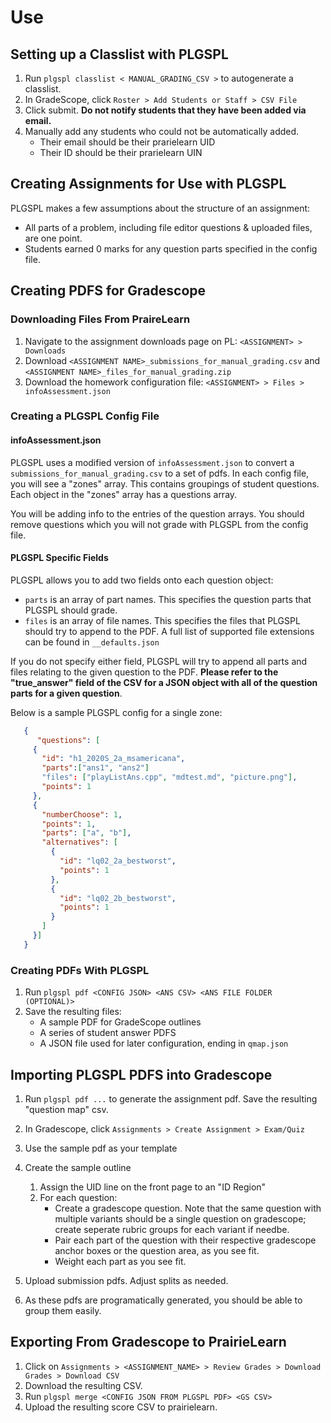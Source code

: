 # Use

## Setting up a Classlist with PLGSPL

1. Run `plgspl classlist < MANUAL_GRADING_CSV >` to autogenerate a classlist.
2. In GradeScope, click `Roster > Add Students or Staff > CSV File`
3. Click submit. **Do not notify students that they have been added via email.**
4. Manually add any students who could not be automatically added.
   - Their email should be their prarielearn UID
   - Their ID should be their prarielearn UIN

## Creating Assignments for Use with PLGSPL

PLGSPL makes a few assumptions about the structure of an assignment:

- All parts of a problem, including file editor questions & uploaded files, are one point.
- Students earned 0 marks for any question parts specified in the config file.

## Creating PDFS for Gradescope

### Downloading Files From PraireLearn

1. Navigate to the assignment downloads page on PL: `<ASSIGNMENT> > Downloads`
2. Download `<ASSIGNMENT NAME>_submissions_for_manual_grading.csv` and `<ASSIGNMENT NAME>_files_for_manual_grading.zip`
3. Download the homework configuration file: `<ASSIGNMENT> > Files > infoAssessment.json`

### Creating a PLGSPL Config File

#### infoAssessment.json

PLGSPL uses a modified version of `infoAssessment.json` to convert a `submissions_for_manual_grading.csv` to a set of pdfs. In each config file, you will see a "zones" array. This contains groupings of student questions. Each object in the "zones" array has a questions array.

You will be adding info to the entries of the question arrays. You should remove questions which you will not grade with PLGSPL from the config file.

#### PLGSPL Specific Fields

PLGSPL allows you to add two fields onto each question object:

- `parts` is an array of part names. This specifies the question parts that PLGSPL should grade.
- `files` is an array of file names. This specifies the files that PLGSPL should try to append to the PDF. A full list of supported file extensions can be found in `__defaults.json`

If you do not specify either field, PLGSPL will try to append all parts and files relating to the given question to the PDF. **Please refer to the "true_answer" field of the CSV for a JSON object with all of the question parts for a given question**.

Below is a sample PLGSPL config for a single zone:

   ```json
      {
         "questions": [
        {
          "id": "h1_2020S_2a_msamericana",
          "parts":["ans1", "ans2"]
          "files": ["playListAns.cpp", "mdtest.md", "picture.png"],
          "points": 1
        },
        {
          "numberChoose": 1,
          "points": 1,
          "parts": ["a", "b"],
          "alternatives": [
            {
              "id": "lq02_2a_bestworst",
              "points": 1
            },
            {
              "id": "lq02_2b_bestworst",
              "points": 1
            }
          ]
        }]
      }
   ```

### Creating PDFs With PLGSPL

1. Run `plgspl pdf <CONFIG JSON> <ANS CSV> <ANS FILE FOLDER (OPTIONAL)>`
2. Save the resulting files:
   - A sample PDF for GradeScope outlines
   - A series of student answer PDFS
   - A JSON file used for later configuration, ending in `qmap.json`

## Importing PLGSPL PDFS into Gradescope

1. Run `plgspl pdf ...` to generate the assignment pdf. Save the resulting "question map" csv.
2. In Gradescope, click `Assignments > Create Assignment > Exam/Quiz`
3. Use the sample pdf as your template
4. Create the sample outline

   1. Assign the UID line on the front page to an "ID Region"
   2. For each question:
      - Create a gradescope question. Note that the same question with multiple variants should be a single question on gradescope; create seperate rubric groups for each variant if needbe.
      - Pair each part of the question with their respective gradescope anchor boxes or the question area, as you see fit.
      - Weight each part as you see fit.

5. Upload submission pdfs. Adjust splits as needed.
6. As these pdfs are programatically generated, you should be able to group them easily.

## Exporting From Gradescope to PrairieLearn

1. Click on `Assignments > <ASSIGNMENT_NAME> > Review Grades > Download Grades > Download CSV`
2. Download the resulting CSV.
3. Run `plgspl merge <CONFIG JSON FROM PLGSPL PDF> <GS CSV>`
4. Upload the resulting score CSV to prairielearn.
